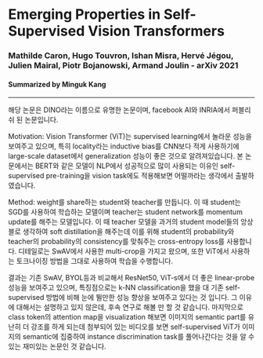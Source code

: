 # Emerging Properties in Self-Supervised Vision Transformers
### Mathilde Caron, Hugo Touvron, Ishan Misra, Hervé Jégou, Julien Mairal, Piotr Bojanowski, Armand Joulin - arXiv 2021
#### Summarized by Minguk Kang
---

해당 논문은 DINO라는 이름으로 유명한 논문이며, facebook AI와 INRIA에서 퍼블리쉬 된 논문입니다.
 
Motivation: Vision Transformer (ViT)는 supervised learning에서 놀라운 성능을 보여주고 있으며, 특히 locality라는 inductive bias를 CNN보다 적게 사용하기에 large-scale dataset에서 generalization 성능이 좋은 것으로 알려져있습니다. 본 논문에서는 BERT와 같은 모델이 NLP에서 성공적으로 많이 사용되는 이유인 self-supervised pre-training을 vision task에도 적용해보면 어떨까라는 생각에서 출발하였습니다. 
 
Method: weight를 share하는 student와 teacher를 만듭니다. 이 때 student는 SGD를 사용하여 학습하는 모델이며 teacher는 student network를 momentum update를 해주는 모델입니다. 이 때 teacher 모델을 과거의 student model들의 앙상블로 생각하여 soft distillation을 해주는데 이를 위해 student의 probability와 teacher의 probability의 consistency를 맞춰주는 cross-entropy loss를 사용합니다. 디테일로는 SwAV에서 사용한 multi-crop을 가지고 왔으며, 또한 ViT에서 사용하는 토크나이징 방법을 그대로 사용하여 학습을 수행합니다.
 
결과는 기존 SwAV, BYOL등과 비교해서 ResNet50, ViT-s에서 더 좋은  linear-probe 성능을 보여주고 있으며, 
특징점으로는 k-NN classification을 했을 대 기존 self-supervised 방법에 비해 눈에 뛸만한 성능 향상을 보여주고 있다는 것 입니다.
그 이유에 대해서는 설명하고 있지 않은데, 후속 연구로 해볼 만 할 것 같습니다.
마지막으로 class token의 attention map을 visualization 해보면 이미지의 semantic part를 유난히 더 강조를 하게 되는데 첨부되어 있는 비디오를 보면 self-supervised ViT가 이미지의 semantic에 집중하여 instance discrimination task를 풀어나간다는 것을 알 수 있는 재미있는 논문인 것 같습니다.

